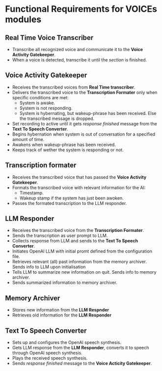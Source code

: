# Functional Requirements for VOICEs modules

## Real Time Voice Transcriber
- Transcribe all recognized voice and communicate it to the **Voice Activity Gatekeeper**.
- When a voice is detected, transcribe it until the *section* is finished.


## Voice Activity Gatekeeper
- Receives the transcribed voices from **Real Time transcriber**. 
- Delivers the transcribed voice to the **Transcription Formater** only when specific conditions are met:
    - System is awake.
    - System is not responding.
    - System is hybernating, but wakeup-phrase has been received.
Else the transcribed message is dropped.
- Set recording to active until it gets *response finished* message from the **Text To Speech Converter**.
- Begins hybernation when system is out of conversation for a specified amount of time.
- Awakens when wakeup-phrase has been received.
- Keeps track of wether the system is responding or not.

## Transcription formater
- Receives the transcribed voice that has passed the **Voice Activity Gatekeeper**.
- Formats the transcribed voice with relevant information for the AI:
    - Timestamp.
    - Wakeup stamp if the system has just been awoken.
- Passes the formated transcription to the LLM responder.

## LLM Responder
- Receives the transcribed voice from the **Transcription Formater**.
- Sends the transcription as user prompt to LLM.
- Collects response from LLM and sends to the **Text To Speech Converter**.
- Initiates OpenAI LLM with initial promt defined from the configuration file.
- Retrieves relevant (all) past information from the memory archiver. Sends info to LLM upon initialisation
- Tells LLM to summarize new information on quit. Sends info to memory archiver.
- Sends summarized information to memory archiver.

## Memory Archiver
- Stores new information from the **LLM Respnder**
- Retrieves old information for the **LLM Responder**

## Text To Speech Converter
- Sets up and configures the OpenAI speech synthesis.
- Gets LLM response from the **LLM Responder**, converts it to speech through OpenAI speech synthesis.
- Plays the received speech synthesis.
- Sends *response finished* message to the **Voice Acticity Gatekeeper**.